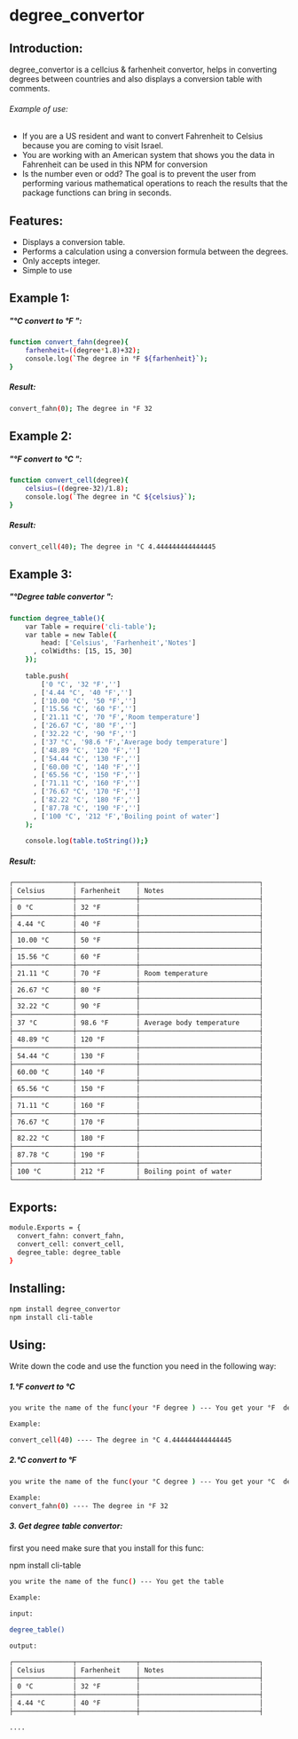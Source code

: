 # degree_convertor

## Introduction:
degree_convertor is a cellcius & farhenheit convertor, helps in converting degrees between countries and also displays a conversion table with comments.

###### Example of use:
- If you are a US resident and want to convert Fahrenheit to Celsius because you are coming to visit Israel.
- You are working with an American system that shows you the data in Fahrenheit can be used in this NPM for conversion
- Is the number even or odd?
The goal is to prevent the user from performing various mathematical operations to reach the results that the package functions can bring in seconds.

## Features:
- Displays a conversion table.
- Performs a calculation using a conversion formula between the degrees.
- Only accepts integer.
- Simple to use


## Example 1:
##### "°C convert to °F ":
```bash
function convert_fahn(degree){
    farhenheit=((degree*1.8)+32);
    console.log(`The degree in °F ${farhenheit}`);
}
```
##### Result: 
```bash
convert_fahn(0); The degree in °F 32
```
## Example 2:
##### "°F convert to °C ":
```bash
function convert_cell(degree){
    celsius=((degree-32)/1.8);
    console.log(`The degree in °C ${celsius}`);
}
```
##### Result: 
```bash
convert_cell(40); The degree in °C 4.444444444444445
```

## Example 3:
##### "°Degree table convertor ":
```bash
function degree_table(){
    var Table = require('cli-table');
    var table = new Table({
        head: ['Celsius', 'Farhenheit','Notes']
      , colWidths: [15, 15, 30]
    });
    
    table.push(
        ['0 °C', '32 °F','']
      , ['4.44 °C', '40 °F','']
      , ['10.00 °C', '50 °F','']
      , ['15.56 °C', '60 °F','']
      , ['21.11 °C', '70 °F','Room temperature']
      , ['26.67 °C', '80 °F','']
      , ['32.22 °C', '90 °F','']
      , ['37 °C', '98.6 °F','Average body temperature']
      , ['48.89 °C', '120 °F','']
      , ['54.44 °C', '130 °F','']
      , ['60.00 °C', '140 °F','']
      , ['65.56 °C', '150 °F','']
      , ['71.11 °C', '160 °F','']
      , ['76.67 °C', '170 °F','']
      , ['82.22 °C', '180 °F','']
      , ['87.78 °C', '190 °F','']
      , ['100 °C', '212 °F','Boiling point of water']
    );
    
    console.log(table.toString());}
```
##### Result: 
```bash
┌───────────────┬───────────────┬──────────────────────────────┐
│ Celsius       │ Farhenheit    │ Notes                        │
├───────────────┼───────────────┼──────────────────────────────┤
│ 0 °C          │ 32 °F         │                              │
├───────────────┼───────────────┼──────────────────────────────┤
│ 4.44 °C       │ 40 °F         │                              │
├───────────────┼───────────────┼──────────────────────────────┤
│ 10.00 °C      │ 50 °F         │                              │
├───────────────┼───────────────┼──────────────────────────────┤
│ 15.56 °C      │ 60 °F         │                              │
├───────────────┼───────────────┼──────────────────────────────┤
│ 21.11 °C      │ 70 °F         │ Room temperature             │
├───────────────┼───────────────┼──────────────────────────────┤
│ 26.67 °C      │ 80 °F         │                              │
├───────────────┼───────────────┼──────────────────────────────┤
│ 32.22 °C      │ 90 °F         │                              │
├───────────────┼───────────────┼──────────────────────────────┤
│ 37 °C         │ 98.6 °F       │ Average body temperature     │
├───────────────┼───────────────┼──────────────────────────────┤
│ 48.89 °C      │ 120 °F        │                              │
├───────────────┼───────────────┼──────────────────────────────┤
│ 54.44 °C      │ 130 °F        │                              │
├───────────────┼───────────────┼──────────────────────────────┤
│ 60.00 °C      │ 140 °F        │                              │
├───────────────┼───────────────┼──────────────────────────────┤
│ 65.56 °C      │ 150 °F        │                              │
├───────────────┼───────────────┼──────────────────────────────┤
│ 71.11 °C      │ 160 °F        │                              │
├───────────────┼───────────────┼──────────────────────────────┤
│ 76.67 °C      │ 170 °F        │                              │
├───────────────┼───────────────┼──────────────────────────────┤
│ 82.22 °C      │ 180 °F        │                              │
├───────────────┼───────────────┼──────────────────────────────┤
│ 87.78 °C      │ 190 °F        │                              │
├───────────────┼───────────────┼──────────────────────────────┤
│ 100 °C        │ 212 °F        │ Boiling point of water       │
└───────────────┴───────────────┴──────────────────────────────┘
```

## Exports:
```bash
module.Exports = { 
  convert_fahn: convert_fahn,
  convert_cell: convert_cell,
  degree_table: degree_table
}
```
## Installing:

```bash
npm install degree_convertor
npm install cli-table
```

## Using:
 Write down the code and use the function
 you need in the following way:
##### 1.°F  convert to °C
```bash
you write the name of the func(your °F degree ) --- You get your °F  degree in °C

Example:

convert_cell(40) ---- The degree in °C 4.444444444444445
```
##### 2.°C  convert to °F
```bash
you write the name of the func(your °C degree ) --- You get your °C  degree in °F

Example:
convert_fahn(0) ---- The degree in °F 32
```

##### 3. Get degree table convertor:
first you need make sure that you install for this func:

npm install cli-table

```bash
you write the name of the func() --- You get the table

Example:

input:

degree_table()

output:

┌───────────────┬───────────────┬──────────────────────────────┐
│ Celsius       │ Farhenheit    │ Notes                        │
├───────────────┼───────────────┼──────────────────────────────┤
│ 0 °C          │ 32 °F         │                              │
├───────────────┼───────────────┼──────────────────────────────┤
│ 4.44 °C       │ 40 °F         │                              │
├───────────────┼───────────────┼──────────────────────────────┤

....

```


